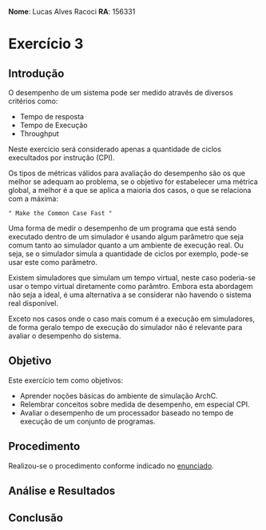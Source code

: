 **Nome**: Lucas Alves Racoci  **RA**: 156331
# Exercício 3
## Introdução

O desempenho de um sistema pode ser medido através de diversos critérios como:
- Tempo de resposta
- Tempo de Execução
- Throughput

Neste exercício será considerado apenas a quantidade de ciclos execultados por instrução (CPI).

Os tipos de métricas válidos para avaliação do desempenho são os que melhor se adequam ao problema, se o objetivo for estabelecer uma métrica global, a melhor é a que se aplica a maioria dos casos, o que se relaciona com a máxima:

    " Make the Common Case Fast "

Uma forma de medir o desempenho de um programa que está sendo executado dentro de um simulador é usando algum parâmetro que seja comum tanto ao simulador quanto a um ambiente de execução real. Ou seja, se o simulador simula a quantidade de ciclos por exemplo, pode-se usar este como parâmetro.

Existem simuladores que simulam um tempo virtual, neste caso poderia-se usar o tempo virtual diretamente como parâmtro. Embora esta abordagem não seja a ideal, é uma alternativa a se considerar não havendo o sistema real disponível.

Exceto nos casos onde o caso mais comum é a execução em simuladores, de forma geralo tempo de execução do simulador não é relevante para avaliar o desempenho do sistema.


## Objetivo
Este exercício tem como objetivos:
- Aprender noções básicas do ambiente de simulação ArchC.
- Relembrar conceitos sobre medida de desempenho, em especial CPI.
- Avaliar o desempenho de um processador baseado no tempo de execução de um conjunto de programas.

## Procedimento

Realizou-se o procedimento conforme indicado no  [enunciado](http://www.ic.unicamp.br/~lucas/teaching/mc723/2017-1/ex3.html).

## Análise e Resultados



## Conclusão
